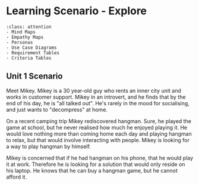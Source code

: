 # Learning Scenario - Explore

```{admonition} Tools used to complete the Explore phase:
:class: attention
- Mind Maps
- Empathy Maps
- Personas
- Use Case Diagrams
- Requirement Tables
- Criteria Tables
```

## Unit 1 Scenario
Meet Mikey. Mikey is a 30 year-old guy who rents an inner city unit and works in customer support. Mikey in an introvert, and he finds that by the end of his day, he is "all talked out". He's rarely in the mood for socialising, and just wants to "decompress" at home. 

On a recent camping trip Mikey rediscovered hangman. Sure, he played the game at school, but he never realised how much he enjoyed playing it. He would love nothing more than coming home each day and playing hangman to relax, but that would involve interacting with people. Mikey is looking for a way to play hangman by himself.

Mikey is concerned that if he had hangman on his phone, that he would play it at work. Therefore he is looking for a solution that would only reside on his laptop. He knows that he can buy a hangman game, but he cannot afford it.

